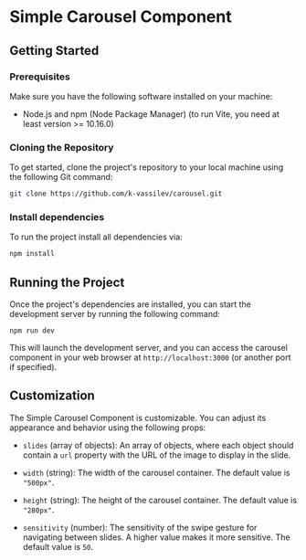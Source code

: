 # Simple Carousel Component

## Getting Started

### Prerequisites

Make sure you have the following software installed on your machine:

- Node.js and npm (Node Package Manager) (to run Vite, you need at least version >= 10.16.0)

### Cloning the Repository

To get started, clone the project's repository to your local machine using the following Git command:

```bash
git clone https://github.com/k-vassilev/carousel.git
```

### Install dependencies

To run the project install all dependencies via:

```bash
npm install
```

## Running the Project

Once the project's dependencies are installed, you can start the development server by running the following command:

```
npm run dev
```

This will launch the development server, and you can access the carousel component in your web browser at `http://localhost:3000` (or another port if specified).

## Customization

The Simple Carousel Component is customizable. You can adjust its appearance and behavior using the following props:

- `slides` (array of objects): An array of objects, where each object should contain a `url` property with the URL of the image to display in the slide.

- `width` (string): The width of the carousel container. The default value is `"500px"`.

- `height` (string): The height of the carousel container. The default value is `"280px"`.

- `sensitivity` (number): The sensitivity of the swipe gesture for navigating between slides. A higher value makes it more sensitive. The default value is `50`.
